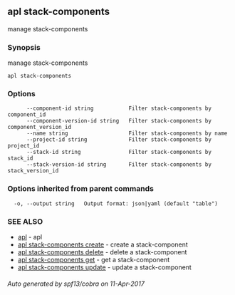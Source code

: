 ## apl stack-components

manage stack-components

### Synopsis


manage stack-components

```
apl stack-components
```

### Options

```
      --component-id string           Filter stack-components by component_id
      --component-version-id string   Filter stack-components by component_version_id
      --name string                   Filter stack-components by name
      --project-id string             Filter stack-components by project_id
      --stack-id string               Filter stack-components by stack_id
      --stack-version-id string       Filter stack-components by stack_version_id
```

### Options inherited from parent commands

```
  -o, --output string   Output format: json|yaml (default "table")
```

### SEE ALSO
* [apl](apl.md)	 - apl
* [apl stack-components create](apl_stack-components_create.md)	 - create a stack-component
* [apl stack-components delete](apl_stack-components_delete.md)	 - delete a stack-component
* [apl stack-components get](apl_stack-components_get.md)	 - get a stack-component
* [apl stack-components update](apl_stack-components_update.md)	 - update a stack-component

###### Auto generated by spf13/cobra on 11-Apr-2017
